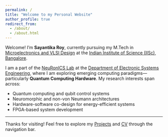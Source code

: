```yaml
---
permalink: /
title: "Welcome to my Personal Website"
author_profile: true
redirect_from: 
  - /about/
  - /about.html
---
```


Welcome! I’m **Sayantika Roy**, currently pursuing my M.Tech in [Microelectronics and VLSI Design](https://microelectronics-eecs.iisc.ac.in/) at the [Indian Institute of Science (IISc), Bangalore](https://iisc.ac.in/).

I am a part of the [NeuRonICS Lab](https://labs.dese.iisc.ac.in/neuronics/) at the [Department of Electronic Systems Engineering](https://dese.iisc.ac.in/), where I am exploring emerging computing paradigms—particularly **Quantum Computing Hardware**. My research interests span across:

- Quantum computing and qubit control systems  
- Neuromorphic and non-von Neumann architectures  
- Hardware-software co-design for energy-efficient systems  
- FPGA-based system development

---

Thanks for visiting! Feel free to explore my [Projects](./projects/) and [CV](./cv/) through the navigation bar.
